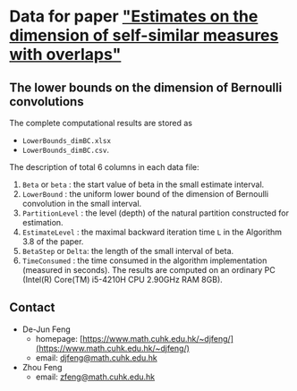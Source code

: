 # Data for paper ["Estimates on the dimension of self-similar measures with overlaps"](http://arxiv.org/abs/2103.01700)

## The lower bounds on the dimension of Bernoulli convolutions

The complete computational results are stored as 
- `LowerBounds_dimBC.xlsx`
- `LowerBounds_dimBC.csv`.

The description of total 6 columns in each data file:
1. `Beta` or `beta` : the start value of beta in the small estimate interval.
1. `LowerBound` : the uniform lower bound of the dimension of Bernoulli convolution in the small interval.
2. `PartitionLevel` : the level (depth) of the natural partition constructed for estimation.
3.  `EstimateLevel` : the maximal backward iteration time `L` in the Algorithm 3.8 of the paper.
4. `BetaStep` or `Delta`: the length of the small interval of beta.
5. `TimeConsumed` : the time consumed in the algorithm implementation (measured in seconds).
The results are computed on an ordinary PC (Intel(R) Core(TM) i5-4210H CPU 2.90GHz RAM 8GB).

## Contact

- De-Jun Feng
  - homepage: [https://www.math.cuhk.edu.hk/~djfeng/](https://www.math.cuhk.edu.hk/~djfeng/)
  - email: [djfeng@math.cuhk.edu.hk](mailto:djfeng@math.cuhk.edu.hk)
- Zhou Feng
  - email: [zfeng@math.cuhk.edu.hk](mailto:zfeng@math.cuhk.edu.hk)



